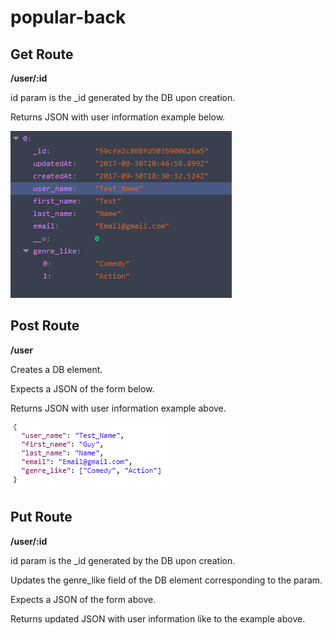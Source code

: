 # popular-back

## Get Route

**/user/:id**

id param is the _id generated by the DB upon creation.

Returns JSON with user information example below.

![Alt text](/READMEImages/ExampleReturnJSON.PNG?raw=true "ExampleReturnJSON")

## Post Route

**/user**

Creates a DB element.

Expects a JSON of the form below.

Returns JSON with user information example above.

![Alt text](/READMEImages/ExampleSendJSON.PNG?raw=true "ExampleSendJSON")

## Put Route

**/user/:id**

id param is the _id generated by the DB upon creation.

Updates the genre_like field of the DB element corresponding to the param.

Expects a JSON of the form above.

Returns updated JSON with user information like to the example above.

